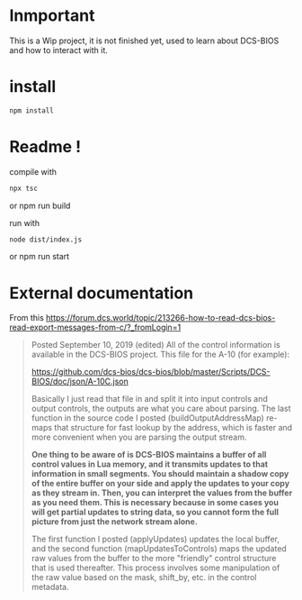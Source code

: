 # Inmportant
This is a Wip project, it is not finished yet, used to learn about DCS-BIOS and how to interact with it.

# install

```bash
npm install
```

# Readme ! 

compile with

```bash
npx tsc
```
or npm run build

run with 

```bash 
node dist/index.js
``` 

or npm run start

# External documentation

From this https://forum.dcs.world/topic/213266-how-to-read-dcs-bios-read-export-messages-from-c/?_fromLogin=1
    

> Posted September 10, 2019 (edited)
All of the control information is available in the DCS-BIOS project. This file for the A-10 (for example):
>
> https://github.com/dcs-bios/dcs-bios/blob/master/Scripts/DCS-BIOS/doc/json/A-10C.json
>
>Basically I just read that file in and split it into input controls and output controls, the outputs are what you care about parsing. The last function in the source code I posted (buildOutputAddressMap) re-maps that structure for fast lookup by the address, which is faster and more convenient when you are parsing the output stream.
>
> **One thing to be aware of is DCS-BIOS maintains a buffer of all control values in Lua memory, and it transmits updates to that information in small segments. You should maintain a shadow copy of the entire buffer on your side and apply the updates to your copy as they stream in. Then, you can interpret the values from the buffer as you need them. This is necessary because in some cases you will get partial updates to string data, so you cannot form the full picture from just the network stream alone.** 
>
>The first function I posted (applyUpdates) updates the local buffer, and the second function (mapUpdatesToControls) maps the updated raw values from the buffer to the more "friendly" control structure that is used thereafter. This process involves some manipulation of the raw value based on the mask, shift_by, etc. in the control metadata.